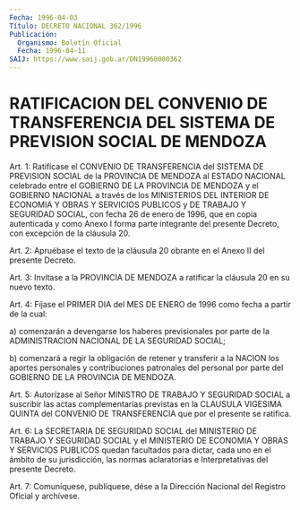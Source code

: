 ```yaml
---
Fecha: 1996-04-03
Título: DECRETO NACIONAL 362/1996
Publicación:
  Organismo: Boletín Oficial
  Fecha: 1996-04-11
SAIJ: https://www.saij.gob.ar/DN19960000362
---
```

# RATIFICACION DEL CONVENIO DE TRANSFERENCIA DEL SISTEMA DE PREVISION SOCIAL DE MENDOZA

<a id="1"></a>
Art. 1: Ratifícase el CONVENIO DE TRANSFERENCIA del SISTEMA DE PREVISION  SOCIAL  de  la  PROVINCIA  DE MENDOZA al ESTADO NACIONAL celebrado  entre  el  GOBIERNO  DE LA PROVINCIA  DE  MENDOZA  y  el GOBIERNO  NACIONAL  a través de los  MINISTERIOS  DEL  INTERIOR  DE ECONOMIA Y OBRAS Y SERVICIOS  PUBLICOS  y  DE  TRABAJO  Y SEGURIDAD SOCIAL,  con fecha 26 de enero de 1996, que en copia autenticada  y como Anexo  I  forma  parte  integrante  del  presente Decreto, con excepción de la cláusula 20.

<a id="2"></a>
Art. 2: Apruébase el texto de la cláusula 20  obrante en el Anexo II del presente Decreto.

<a id="3"></a>
Art. 3: Invítase a la PROVINCIA DE MENDOZA a ratificar la cláusula 20 en su nuevo texto.

<a id="4"></a>
Art. 4: Fíjase el PRIMER DIA del MES DE ENERO de 1996 como fecha a partir de la cual:

a) comenzarán a devengarse los haberes previsionales  por  parte de la ADMINISTRACION NACIONAL DE LA SEGURIDAD SOCIAL;

b)  comenzará  a  regir la obligación de retener y transferir a  la NACION  los aportes  personales  y  contribuciones  patronales  del personal  por  parte  del  GOBIERNO  DE  LA  PROVINCIA  DE  MENDOZA.

<a id="5"></a>
Art. 5: Autorízase al Señor MINISTRO DE TRABAJO Y SEGURIDAD SOCIAL a  suscribir  las  actas  complementarias  previstas en la CLAUSULA VIGESIMA QUINTA del CONVENIO DE TRANSFERENCIA  que  por el presente se ratifica.

<a id="6"></a>
Art.  6:  La  SECRETARIA  DE  SEGURIDAD SOCIAL del MINISTERIO  DE TRABAJO Y SEGURIDAD SOCIAL y el MINISTERIO  DE  ECONOMIA  Y OBRAS Y SERVICIOS  PUBLICOS quedan facultados para dictar, cada uno  en  el ámbito de su jurisdicción, las normas aclaratorias e Interpretativas del presente  Decreto.

<a id="7"></a>
Art. 7: Comuníquese,  publíquese, dése a la Dirección Nacional del Registro Oficial y archívese.